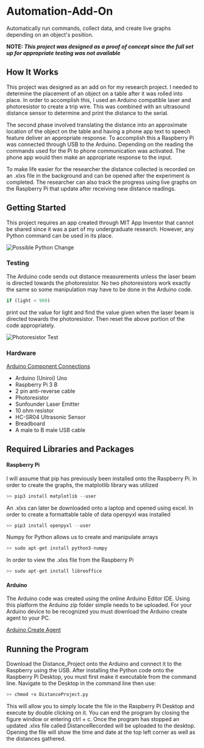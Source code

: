 # Automation-Add-On
Automatically run commands, collect data, and create live graphs depending on an object's position.  

**NOTE: *This project was designed as a proof of concept since the full set up for appropriate testing was not available***

## How It Works
This project was designed as an add on for my research project. I needed to determine the placement of an object on a table after it was rolled into place. In order to accomplish this, I used an Arduino compatible laser and photoresistor to create a trip wire. This was combined with an ultrasound distance sensor to determine and print the distance to the serial. 

The second phase involved translating the distance into an approximate location of the object on the table and having a phone app text to speech feature deliver an appropriate response. To accomplish this a Raspberry Pi was connected through USB to the Arduino. Depending on the reading the commands used for the Pi to phone communication was activated. The phone app would then make an appropriate response to the input. 

To make life easier for the researcher the distance collected is recorded on an .xlxs file in the background and can be opened after the experiment is completed. The researcher can also track the progress using live graphs on the Raspberry Pi that update after receiving new distance readings.

## Getting Started
This project requires an app created through MIT App Inventor that cannot be shared since it was a part of my undergraduate research. However, any Python command can be used in its place. 

  ![Possible Python Change](http://g.recordit.co/oakSKnxkT8.gif)

  ### Testing
  The Arduino code sends out distance measurements unless the laser beam is directed towards the photoresistor. No two photoresistors     work exactly the same so some manipulation may have to be done in the Arduino code.
  ```Python
  if (light < 900)
  ```
  print out the value for light and find the value given when the laser beam is directed towards the photoresistor. Then reset the         above portion of the code appropriately.
  
  ![Photoresistor Test](http://g.recordit.co/Nn9jbYphNq.gif) 

### Hardware
[Arduino Component Connections](https://www.tinkercad.com/things/4tLGjxeFeIk-funky-krunk-juttuli/editel?tenant=circuits)
* Arduino (Uniroi) Uno
* Raspberry Pi 3 B
* 2 pin anti-reverse cable
* Photoresistor
* Sunfounder Laser Emitter
* 10 ohm resistor
* HC-SR04 Ultrasonic Sensor
* Breadboard
* A male to B male USB cable

## Required Libraries and Packages 

#### Raspberry Pi
I will assume that pip has previously been installed onto the Raspberry Pi.
In order to create the graphs, the matplotlib library was utilized
```Python
>> pip3 install matplotlib --user
```
An .xlxs can later be downloaded onto a laptop and opened using excel. In order to create a formattable table of data openpyxl was installed
```Python
>> pip3 install openpyxl --user
```
Numpy for Python allows us to create and manipulate arrays
```Python
>> sudo apt-get install python3-numpy
```
In order to view the .xlxs file from the Raspberry Pi
```Python
>> sudo apt-get install libreoffice 
```
#### Arduino
The Arduino code was created using the online Arduino Editor IDE. Using this platform the Arduino zip folder simple needs to be uploaded. For your Arduino device to be recognized you must download the Arduino create agent to your PC.

[Arduino Create Agent](https://create.arduino.cc/getting-started/plugin)

## Running the Program
Download the Distance_Project onto the Arduino and connect it to the Raspberry using the USB. 
After installing the Python code onto the Raspberry Pi Desktop, you must first make it executable from the command line.
Navigate to the Desktop in the command line then use:
```Python
>> chmod +x DistanceProject.py
```
This will allow you to simply locate the file in the Raspberry Pi Desktop and execute by double clicking on it. 
You can end the program by closing the figure window or entering ctrl + c. Once the program has stopped an updated .xlxs file called DistanceRecorded will be uploaded to the desktop. Opening the file will show the time and date at the top left corner as well as the distances gathered.
